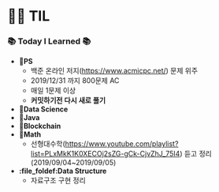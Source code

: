 # :woman_technologist: TIL
### :books: Today I Learned :books:
* **:file_folder:PS**
  * 백준 온라인 저지(https://www.acmicpc.net/) 문제 위주
  * 2019/12/31 까지 800문제 AC
  * 매일 1문제 이상
  * **커밋하기전 다시 새로 풀기**
* **:file_folder:Data Science**
* **:file_folder:Java**
* **:file_folder:Blockchain**
* **:file_folder:Math**
  * 선형대수학(https://www.youtube.com/playlist?list=PLxMkK1K0XECOj2sZG-gCk-CjvZhJ_75I4) 듣고 정리(2019/09/04~2019/09/05)
* **:file_foldef:Data Structure**
  * 자료구조 구현 정리
